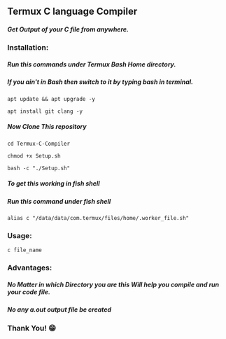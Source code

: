 <h2> Termux C language Compiler </h2>

<h5> Get Output of your C file from anywhere.</h5>

<h3> Installation: </h3>

<h5> Run this commands under Termux Bash Home directory.</h5>
<h5> If you ain't in Bash then switch to it by typing bash in terminal.</h5>

```
apt update && apt upgrade -y
```
```
apt install git clang -y
```
<h5>Now Clone This repository</h5>

```
cd Termux-C-Compiler
```
```
chmod +x Setup.sh
```
```
bash -c "./Setup.sh"
```

<h5> To get this working in fish shell</h5>

<h5> Run this command under fish shell</h5>

```
alias c "/data/data/com.termux/files/home/.worker_file.sh"
```
<h3>Usage:</h3>

```
c file_name
```
<h3>Advantages:</h3>

<h5>No Matter in which Directory you are this Will help you compile and run your code file. </h5>

<h5> No any a.out output file be created </h5> 

<h3> Thank You!  😁</h3>